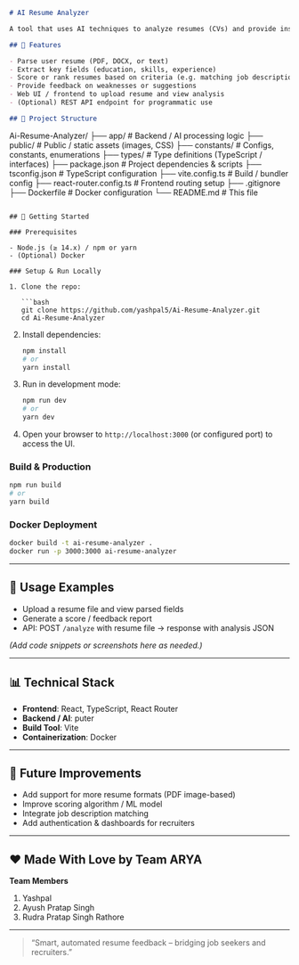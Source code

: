 ```md
# AI Resume Analyzer

A tool that uses AI techniques to analyze resumes (CVs) and provide insights, feedback, or automated evaluation.

## 🧭 Features

- Parse user resume (PDF, DOCX, or text)  
- Extract key fields (education, skills, experience)  
- Score or rank resumes based on criteria (e.g. matching job description)  
- Provide feedback on weaknesses or suggestions  
- Web UI / frontend to upload resume and view analysis  
- (Optional) REST API endpoint for programmatic use  

## 📁 Project Structure

```

Ai-Resume-Analyzer/
├── app/                     # Backend / AI processing logic
├── public/                  # Public / static assets (images, CSS)
├── constants/               # Configs, constants, enumerations
├── types/                   # Type definitions (TypeScript / interfaces)
├── package.json             # Project dependencies & scripts
├── tsconfig.json            # TypeScript configuration
├── vite.config.ts           # Build / bundler config
├── react-router.config.ts   # Frontend routing setup
├── .gitignore
├── Dockerfile                # Docker configuration
└── README.md                 # This file

````

## 🚀 Getting Started

### Prerequisites

- Node.js (≥ 14.x) / npm or yarn  
- (Optional) Docker  

### Setup & Run Locally

1. Clone the repo:

   ```bash
   git clone https://github.com/yashpal5/Ai-Resume-Analyzer.git
   cd Ai-Resume-Analyzer
````

2. Install dependencies:

   ```bash
   npm install
   # or
   yarn install
   ```

3. Run in development mode:

   ```bash
   npm run dev
   # or
   yarn dev
   ```

4. Open your browser to `http://localhost:3000` (or configured port) to access the UI.

### Build & Production

```bash
npm run build
# or
yarn build
```

### Docker Deployment

```bash
docker build -t ai-resume-analyzer .
docker run -p 3000:3000 ai-resume-analyzer
```

---

## 🧪 Usage Examples

* Upload a resume file and view parsed fields
* Generate a score / feedback report
* API: POST `/analyze` with resume file → response with analysis JSON

*(Add code snippets or screenshots here as needed.)*

---

## 📊 Technical Stack

* **Frontend**: React, TypeScript, React Router
* **Backend / AI**: puter
* **Build Tool**: Vite
* **Containerization**: Docker

---

## 🧩 Future Improvements

* Add support for more resume formats (PDF image-based)
* Improve scoring algorithm / ML model
* Integrate job description matching
* Add authentication & dashboards for recruiters

---

## ❤️ Made With Love by Team ARYA

**Team Members**

1. Yashpal
2. Ayush Pratap Singh
3. Rudra Pratap Singh Rathore

---

> “Smart, automated resume feedback – bridging job seekers and recruiters.”
